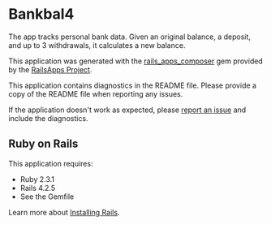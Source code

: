 Bankbal4
================

The app tracks personal bank data. Given an original balance, a deposit, and up to 3 withdrawals,
it calculates a new balance.

This application was generated with the [rails_apps_composer](https://github.com/RailsApps/rails_apps_composer) gem
provided by the [RailsApps Project](http://railsapps.github.io/).


This application contains diagnostics in the README file. Please provide a copy of the README file when reporting any issues.

If the application doesn't work as expected, please [report an issue](https://github.com/RailsApps/rails_apps_composer/issues)
and include the diagnostics.

Ruby on Rails
-------------

This application requires:

- Ruby 2.3.1
- Rails 4.2.5
- See the Gemfile

Learn more about [Installing Rails](http://railsapps.github.io/installing-rails.html).

